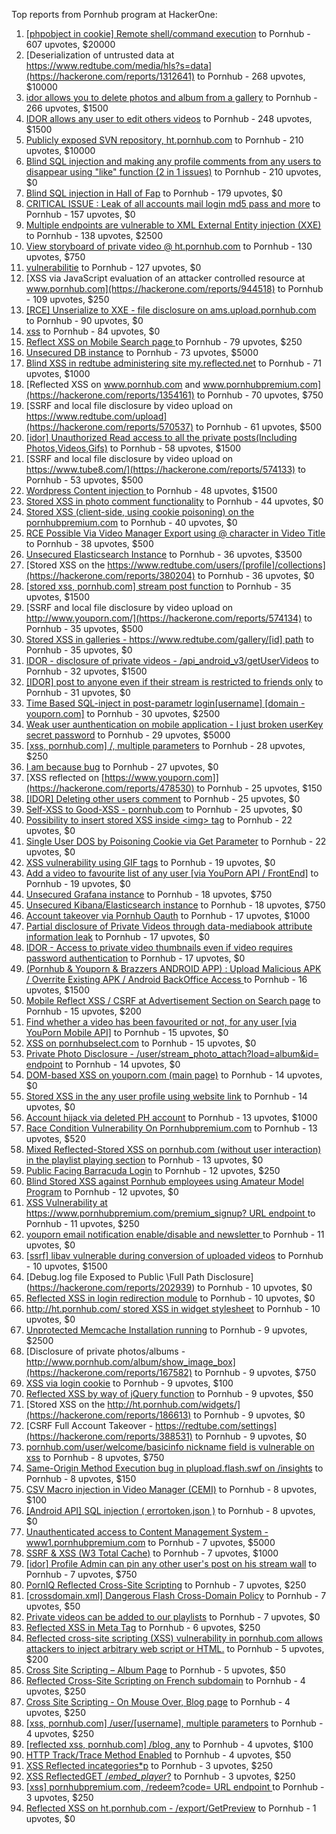 Top reports from Pornhub program at HackerOne:

1. [[phpobject in cookie] Remote shell/command execution](https://hackerone.com/reports/141956) to Pornhub - 607 upvotes, $20000
2. [Deserialization of untrusted data at https://www.redtube.com/media/hls?s=data](https://hackerone.com/reports/1312641) to Pornhub - 268 upvotes, $10000
3. [idor allows you to delete photos and album from a gallery](https://hackerone.com/reports/380410) to Pornhub - 266 upvotes, $1500
4. [IDOR allows any user to edit others videos](https://hackerone.com/reports/681473) to Pornhub - 248 upvotes, $1500
5. [Publicly exposed SVN repository, ht.pornhub.com](https://hackerone.com/reports/72243) to Pornhub - 210 upvotes, $10000
6. [Blind SQL injection and making any profile comments from any users to disappear using "like" function (2 in 1 issues)](https://hackerone.com/reports/363815) to Pornhub - 210 upvotes, $0
7. [Blind SQL injection in Hall of Fap](https://hackerone.com/reports/295841) to Pornhub - 179 upvotes, $0
8. [CRITICAL ISSUE : Leak of all accounts mail login md5 pass and more](https://hackerone.com/reports/514488) to Pornhub - 157 upvotes, $0
9. [Multiple endpoints are vulnerable to XML External Entity injection (XXE) ](https://hackerone.com/reports/72272) to Pornhub - 138 upvotes, $2500
10. [View storyboard of private video @ ht.pornhub.com](https://hackerone.com/reports/138703) to Pornhub - 130 upvotes, $750
11. [vulnerabilitie](https://hackerone.com/reports/137723) to Pornhub - 127 upvotes, $0
12. [XSS via JavaScript evaluation of an attacker controlled resource at www.pornhub.com](https://hackerone.com/reports/944518) to Pornhub - 109 upvotes, $250
13. [[RCE] Unserialize to XXE - file disclosure on ams.upload.pornhub.com](https://hackerone.com/reports/142562) to Pornhub - 90 upvotes, $0
14. [xss](https://hackerone.com/reports/306554) to Pornhub - 84 upvotes, $0
15. [Reflect XSS on Mobile Search page ](https://hackerone.com/reports/380246) to Pornhub - 79 upvotes, $250
16. [Unsecured DB instance](https://hackerone.com/reports/189192) to Pornhub - 73 upvotes, $5000
17. [Blind XSS in redtube administering site my.reflected.net](https://hackerone.com/reports/603941) to Pornhub - 71 upvotes, $1000
18. [Reflected XSS on www.pornhub.com and www.pornhubpremium.com](https://hackerone.com/reports/1354161) to Pornhub - 70 upvotes, $750
19. [SSRF and local file disclosure by video upload on https://www.redtube.com/upload](https://hackerone.com/reports/570537) to Pornhub - 61 upvotes, $500
20. [[idor] Unauthorized Read access to all the private posts(Including Photos,Videos,Gifs)](https://hackerone.com/reports/148764) to Pornhub - 58 upvotes, $1500
21. [SSRF and local file disclosure by video upload on https://www.tube8.com/](https://hackerone.com/reports/574133) to Pornhub - 53 upvotes, $500
22. [Wordpress Content injection ](https://hackerone.com/reports/202949) to Pornhub - 48 upvotes, $1500
23. [Stored XSS in photo comment functionality](https://hackerone.com/reports/172227) to Pornhub - 44 upvotes, $0
24. [Stored XSS (client-side, using cookie poisoning) on the pornhubpremium.com](https://hackerone.com/reports/311948) to Pornhub - 40 upvotes, $0
25. [RCE Possible Via Video Manager Export using @ character in Video Title](https://hackerone.com/reports/146593) to Pornhub - 38 upvotes, $500
26. [Unsecured Elasticsearch Instance](https://hackerone.com/reports/267161) to Pornhub - 36 upvotes, $3500
27. [Stored XSS on the https://www.redtube.com/users/[profile]/collections](https://hackerone.com/reports/380204) to Pornhub - 36 upvotes, $0
28. [[stored xss, pornhub.com] stream post function](https://hackerone.com/reports/138075) to Pornhub - 35 upvotes, $1500
29. [SSRF and local file disclosure by video upload on http://www.youporn.com/](https://hackerone.com/reports/574134) to Pornhub - 35 upvotes, $500
30. [Stored XSS in galleries - https://www.redtube.com/gallery/[id] path](https://hackerone.com/reports/380207) to Pornhub - 35 upvotes, $0
31. [IDOR - disclosure of private videos - /api_android_v3/getUserVideos](https://hackerone.com/reports/186279) to Pornhub - 32 upvotes, $1500
32. [[IDOR] post to anyone even if their stream is restricted to friends only](https://hackerone.com/reports/137954) to Pornhub - 31 upvotes, $0
33. [Time Based SQL-inject in post-parametr login[username] [domain - youporn.com]](https://hackerone.com/reports/203935) to Pornhub - 30 upvotes, $2500
34. [Weak user aunthentication on mobile application - I just broken userKey secret password](https://hackerone.com/reports/138101) to Pornhub - 29 upvotes, $5000
35. [[xss, pornhub.com] /, multiple parameters](https://hackerone.com/reports/138319) to Pornhub - 28 upvotes, $250
36. [I am because bug](https://hackerone.com/reports/226188) to Pornhub - 27 upvotes, $0
37. [XSS reflected on [https://www.youporn.com]](https://hackerone.com/reports/478530) to Pornhub - 25 upvotes, $150
38. [[IDOR] Deleting other users comment](https://hackerone.com/reports/138243) to Pornhub - 25 upvotes, $0
39. [Self-XSS to Good-XSS - pornhub.com](https://hackerone.com/reports/761904) to Pornhub - 25 upvotes, $0
40. [Possibility to insert stored XSS inside \<img\> tag](https://hackerone.com/reports/267643) to Pornhub - 22 upvotes, $0
41. [Single User DOS by Poisoning Cookie via Get Parameter](https://hackerone.com/reports/416966) to Pornhub - 22 upvotes, $0
42. [XSS vulnerability using GIF tags](https://hackerone.com/reports/191674) to Pornhub - 19 upvotes, $0
43. [Add a video to favourite list of any user [via YouPorn API / FrontEnd]](https://hackerone.com/reports/203047) to Pornhub - 19 upvotes, $0
44. [Unsecured Grafana instance](https://hackerone.com/reports/167585) to Pornhub - 18 upvotes, $750
45. [Unsecured Kibana/Elasticsearch instance](https://hackerone.com/reports/188482) to Pornhub - 18 upvotes, $750
46. [Account takeover via Pornhub Oauth](https://hackerone.com/reports/192648) to Pornhub - 17 upvotes, $1000
47. [Partial disclosure of Private Videos through data-mediabook attribute information leak](https://hackerone.com/reports/228495) to Pornhub - 17 upvotes, $0
48. [IDOR - Access to private video thumbnails even if video requires password authentication](https://hackerone.com/reports/197114) to Pornhub - 17 upvotes, $0
49. [(Pornhub & Youporn & Brazzers ANDROID APP) : Upload Malicious APK / Overrite Existing APK  / Android BackOffice Access ](https://hackerone.com/reports/142352) to Pornhub - 16 upvotes, $1500
50. [Mobile Reflect XSS / CSRF at Advertisement Section on Search page](https://hackerone.com/reports/379705) to Pornhub - 15 upvotes, $200
51. [Find whether a video has been favourited or not, for any user [via YouPorn Mobile API]](https://hackerone.com/reports/203042) to Pornhub - 15 upvotes, $0
52. [XSS on pornhubselect.com](https://hackerone.com/reports/222556) to Pornhub - 15 upvotes, $0
53. [Private Photo Disclosure - /user/stream_photo_attach?load=album&id= endpoint](https://hackerone.com/reports/141868) to Pornhub - 14 upvotes, $0
54. [DOM-based XSS on youporn.com (main page)](https://hackerone.com/reports/221883) to Pornhub - 14 upvotes, $0
55. [Stored XSS in the any user profile using website link](https://hackerone.com/reports/242213) to Pornhub - 14 upvotes, $0
56. [Account hijack via deleted PH account](https://hackerone.com/reports/201940) to Pornhub - 13 upvotes, $1000
57. [Race Condition Vulnerability On Pornhubpremium.com](https://hackerone.com/reports/183624) to Pornhub - 13 upvotes, $520
58. [Mixed Reflected-Stored XSS on pornhub.com (without user interaction) in the playlist playing section](https://hackerone.com/reports/222506) to Pornhub - 13 upvotes, $0
59. [Public Facing Barracuda Login](https://hackerone.com/reports/119918) to Pornhub - 12 upvotes, $250
60. [Blind Stored XSS against Pornhub employees using Amateur Model Program](https://hackerone.com/reports/216379) to Pornhub - 12 upvotes, $0
61. [XSS Vulnerability at https://www.pornhubpremium.com/premium_signup? URL endpoint ](https://hackerone.com/reports/202548) to Pornhub - 11 upvotes, $250
62. [youporn email notification enable/disable  and newsletter ](https://hackerone.com/reports/205506) to Pornhub - 11 upvotes, $0
63. [[ssrf] libav vulnerable during conversion of uploaded videos](https://hackerone.com/reports/111269) to Pornhub - 10 upvotes, $1500
64. [Debug.log file Exposed to Public \Full Path Disclosure\](https://hackerone.com/reports/202939) to Pornhub - 10 upvotes, $0
65. [Reflected XSS in login redirection module](https://hackerone.com/reports/216806) to Pornhub - 10 upvotes, $0
66. [http://ht.pornhub.com/ stored XSS in widget stylesheet](https://hackerone.com/reports/207792) to Pornhub - 10 upvotes, $0
67. [Unprotected Memcache Installation running](https://hackerone.com/reports/119871) to Pornhub - 9 upvotes, $2500
68. [Disclosure of private photos/albums - http://www.pornhub.com/album/show_image_box](https://hackerone.com/reports/167582) to Pornhub - 9 upvotes, $750
69. [XSS via login cookie](https://hackerone.com/reports/206737) to Pornhub - 9 upvotes, $100
70. [Reflected XSS by way of jQuery function](https://hackerone.com/reports/141493) to Pornhub - 9 upvotes, $50
71. [Stored XSS on the http://ht.pornhub.com/widgets/](https://hackerone.com/reports/186613) to Pornhub - 9 upvotes, $0
72. [CSRF Full Account Takeover - https://redtube.com/settings](https://hackerone.com/reports/388531) to Pornhub - 9 upvotes, $0
73. [pornhub.com/user/welcome/basicinfo nickname field is vulnerable on xss](https://hackerone.com/reports/241198) to Pornhub - 8 upvotes, $750
74. [ Same-Origin Method Execution bug in plupload.flash.swf on /insights](https://hackerone.com/reports/138226) to Pornhub - 8 upvotes, $150
75. [CSV Macro injection in Video Manager (CEMI)](https://hackerone.com/reports/137850) to Pornhub - 8 upvotes, $100
76. [[Android API] SQL injection ( errortoken.json )](https://hackerone.com/reports/204050) to Pornhub - 8 upvotes, $0
77. [Unauthenticated access to Content Management System - www1.pornhubpremium.com](https://hackerone.com/reports/72735) to Pornhub - 7 upvotes, $5000
78. [SSRF & XSS (W3 Total Cache)](https://hackerone.com/reports/138721) to Pornhub - 7 upvotes, $1000
79. [[idor] Profile Admin can pin any other user's post on his stream wall](https://hackerone.com/reports/138852) to Pornhub - 7 upvotes, $750
80. [PornIQ Reflected Cross-Site Scripting](https://hackerone.com/reports/105486) to Pornhub - 7 upvotes, $250
81. [[crossdomain.xml] Dangerous Flash Cross-Domain Policy](https://hackerone.com/reports/105655) to Pornhub - 7 upvotes, $50
82. [Private videos can be added to our playlists](https://hackerone.com/reports/246819) to Pornhub - 7 upvotes, $0
83. [Reflected XSS in Meta Tag](https://hackerone.com/reports/203974) to Pornhub - 6 upvotes, $250
84. [Reflected cross-site scripting (XSS) vulnerability in pornhub.com allows attackers to inject arbitrary web script or HTML.](https://hackerone.com/reports/182132) to Pornhub - 5 upvotes, $200
85. [Cross Site Scripting – Album Page](https://hackerone.com/reports/82929) to Pornhub - 5 upvotes, $50
86. [Reflected Cross-Site Scripting on French subdomain](https://hackerone.com/reports/101108) to Pornhub - 4 upvotes, $250
87. [Cross Site Scripting - On Mouse Over, Blog page](https://hackerone.com/reports/100552) to Pornhub - 4 upvotes, $250
88. [[xss, pornhub.com] /user/[username], multiple parameters](https://hackerone.com/reports/100550) to Pornhub - 4 upvotes, $250
89. [[reflected xss, pornhub.com] /blog, any](https://hackerone.com/reports/83566) to Pornhub - 4 upvotes, $100
90. [HTTP Track/Trace Method Enabled](https://hackerone.com/reports/119860) to Pornhub - 4 upvotes, $50
91. [XSS Reflected incategories*p](https://hackerone.com/reports/138046) to Pornhub - 3 upvotes, $250
92. [XSS ReflectedGET /*embed_player*?](https://hackerone.com/reports/138045) to Pornhub - 3 upvotes, $250
93. [[xss] pornhubpremium.com, /redeem?code= URL endpoint ](https://hackerone.com/reports/202536) to Pornhub - 3 upvotes, $250
94. [Reflected XSS on ht.pornhub.com - /export/GetPreview](https://hackerone.com/reports/216469) to Pornhub - 1 upvotes, $0
